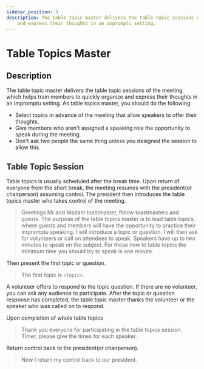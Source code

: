 ```yaml
---
sidebar_position: 3
description: The table topic master delivers the table topic sessions of the meeting, which helps train members to quickly organize
    and express their thoughts in an impromptu setting. 
---
```


# Table Topics Master

## Description

The table topic master delivers the table topic sessions of the meeting, which helps train members to quickly organize
and express their thoughts in an impromptu setting. As table topics master, you should do the following:

- Select topics in advance of the meeting that allow speakers to offer their thoughts.
- Give members who aren't assigned a speaking role the opportunity to speak during the meeting.
- Don't ask two people the same thing unless you designed the session to allow this.

## Table Topic Session

Table topics is usually scheduled after the break time. Upon return of everyone from the short break, the meeting
resumes with the president(or chairperson) assuming control. The president then introduces the table topics master who
takes control of the meeting.

> Greetings Mr and Madam toastmaster, fellow toastmasters and guests. The purpose of the table topics master is to lead
> table topics, where guests and members will have the opportunity to practice their impromptu speaking. I will
> introduce a topic or question. I will then ask for volunteers or call on attendees to speak. Speakers have up to two
> minutes to speak on the subject. For those new to table topics the minimum time you should try to speak is one minute.

Then present the first topic or question.

> The first topic is `<topic>`.

A volunteer offers to respond to the topic question. If there are no volunteer, you can ask any audience to participate.
After the topic or question response has completed, the table topic master thanks the volunteer or the speaker who was
called on to respond.

Upon completion of whole table topics

> Thank you everyone for participating in the table topics session. Timer, please give the times for each speaker.

Return control back to the president(or chairperson).

> Now I return my control back to our president. 
